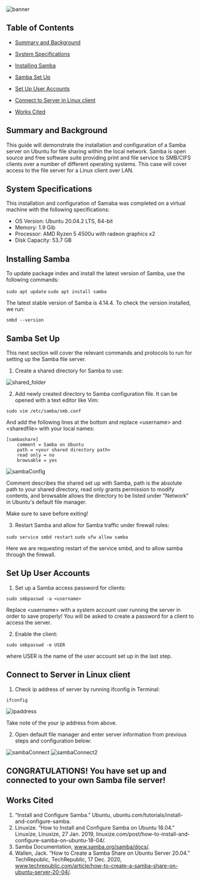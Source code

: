 ![banner](finalProjBanner.png)

## Table of Contents
- [Summary and Background](#summary-and-background)
- [System Specifications](#system-specifications)
- [Installing Samba](#installing-samba)
- [Samba Set Up](#samba-set-up)
- [Set Up User Accounts](#set-up-user-accounts)
- [Connect to Server in Linux client](#connect-to-server-in-linux-client)

- [Works Cited](#works-cited)

## Summary and Background
This guide will demonstrate the installation and configuration of a Samba server on Ubuntu for file sharing within the local network. Samba is open source and free software suite providing print and file service to SMB/CIFS clients over a number of different operating systems. This case will cover access to the file server for a Linux client over LAN.

## System Specifications
This installation and configuration of Samaba was completed on a virtual machine with the following specifications:

* OS Version: Ubuntu 20.04.2 LTS, 64-bit
* Memory: 1.9 Gib
* Processor: AMD Ryzen 5 4500u with radeon graphics x2
* Disk Capacity: 53.7 GB

## Installing Samba
To update package index and install the latest version of Samba, use the following commands:

`sudo apt update`
`sudo apt install samba`

The latest stable version of Samba is 4.14.4. To check the version installed, we run:

`smbd --version`

## Samba Set Up
This next section will cover the relevant commands and protocols to run for setting up the Samba file server.

1. Create a shared directory for Samba to use: 

![shared_folder](shared.png)

2. Add newly created directory to Samba configuration file. It can be opened with a text editor like Vim:

`sudo vim /etc/samba/smb.conf`

And add the following lines at the bottom and replace \<username> and \<sharedfile> with your local names:

    [sambashare]
        comment = Samba on Ubuntu
        path = <your shared directory path>
        read only = no
        browsable = yes

![sambaConfig](sambaConfig.png)

Comment describes the shared set up with Samba, path is the absolute path to your shared directory, read only grants permission to modify contents, and browsable allows the directory to be listed under "Network" in Ubuntu's default file manager.

Make sure to save before exiting!

3. Restart Samba and allow for Samba traffic under firewall rules:

`sudo service smbd restart`
`sudo ufw allow samba`

Here we are requesting restart of the service smbd, and to allow samba through the firewall.

## Set Up User Accounts

1. Set up a Samba access password for clients:

`sudo smbpasswd -a <username>`

Replace \<username> with a system account user running the server in order to save properly! You will be asked to create a password for a client to access the server.

2. Enable the client:

`sudo smbpasswd -e USER`

where USER is the name of the user account set up in the last step.

## Connect to Server in Linux client

1.  Check ip address of server by running ifconfig in Terminal:

`ifconfig`

![ipaddress](ipaddress.png)

Take note of the your ip address from above.

2. Open default file manager and enter server information from previous steps and configuration below:

![sambaConnect](sambaConnect.png)
![sambaConnect2](sambaConnect2.png)


## CONGRATULATIONS! You have set up and connected to your own Samba file server!

## Works Cited

1. “Install and Configure Samba.” Ubuntu, ubuntu.com/tutorials/install-and-configure-samba. 
2. Linuxize. “How to Install and Configure Samba on Ubuntu 18.04.” Linuxize, Linuxize, 27 Jan. 2019, linuxize.com/post/how-to-install-and-configure-samba-on-ubuntu-18-04/. 
3. Samba Documentation, www.samba.org/samba/docs/. 
4. Wallen, Jack. “How to Create a Samba Share on Ubuntu Server 20.04.” TechRepublic, TechRepublic, 17 Dec. 2020, www.techrepublic.com/article/how-to-create-a-samba-share-on-ubuntu-server-20-04/. 








